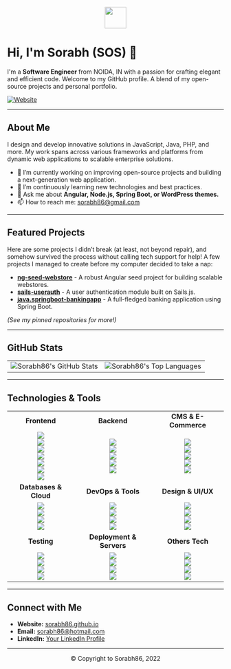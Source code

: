 <!-- Header Banner -->
<p align="center">
  <img src="https://sorabh86.github.io/logo-128x31.png" height="50">
</p>

# Hi, I'm Sorabh (SOS) 👋

I'm a **Software Engineer** from NOIDA, IN with a passion for crafting elegant and efficient code. Welcome to my GitHub profile. A blend of my open-source projects and personal portfolio.

[![Website](https://img.shields.io/badge/Visit-My%20Website-blue?style=for-the-badge&logo=firefox)](http://sorabh86.github.io)

---

## About Me

I design and develop innovative solutions in JavaScript, Java, PHP, and more. My work spans across various frameworks and platforms from dynamic web applications to scalable enterprise solutions.

- 🔭 I’m currently working on improving open-source projects and building a next-generation web application.
- 🌱 I’m continuously learning new technologies and best practices.
- 💬 Ask me about **Angular, Node.js, Spring Boot, or WordPress themes.**
- 📫 How to reach me: [sorabh86@gmail.com](mailto:sorabh86@gmail.com)

---

## Featured Projects

Here are some projects I didn’t break (at least, not beyond repair), and somehow survived the process without calling tech support for help! A few projects I managed to create before my computer decided to take a nap:

- [**ng-seed-webstore**](https://github.com/sorabh86/ng-seed-webstore) - A robust Angular seed project for building scalable webstores.
- [**sails-userauth**](https://github.com/sorabh86/sails-userauth) - A user authentication module built on Sails.js.
- [**java.springboot-bankingapp**](https://github.com/sorabh86/java.springboot-bankingapp) - A full-fledged banking application using Spring Boot.

*(See my pinned repositories for more!)*

---

## GitHub Stats

<table align="center">
  <tr>
    <td>
      <img src="https://github-readme-stats.vercel.app/api?username=sorabh86&show_icons=true&theme=default" alt="Sorabh86's GitHub Stats" />
    </td>
    <td>
      <img src="https://github-readme-stats.vercel.app/api/top-langs/?username=sorabh86&layout=pie&theme=default" alt="Sorabh86's Top Languages" />
    </td>
  </tr>
</table>

---

## Technologies & Tools

<table>
  <tr>
    <td align="center"><strong>Frontend</strong></td>
    <td align="center"><strong>Backend</strong></td>
    <td align="center"><strong>CMS & E-Commerce</strong></td>
  </tr>
  <tr>
    <td align="center">
      <img src="https://img.shields.io/badge/React-61DAFB?style=for-the-badge&logo=react&logoColor=black" /><br />
      <img src="https://img.shields.io/badge/Next.js-000000?style=for-the-badge&logo=nextdotjs&logoColor=white" /><br />
      <img src="https://img.shields.io/badge/Angular-red?style=for-the-badge&logo=angular&logoColor=white" /><br />
      <img src="https://img.shields.io/badge/Tailwind%20CSS-38B2AC?style=for-the-badge&logo=tailwindcss&logoColor=white" /><br />
      <img src="https://img.shields.io/badge/TypeScript-3178C6?style=for-the-badge&logo=typescript&logoColor=white" /><br />
      <img src="https://img.shields.io/badge/CSS-1572B6?style=for-the-badge&logo=css3&logoColor=white" /><br />
      <img src="https://img.shields.io/badge/Sass-CC6699?style=for-the-badge&logo=sass&logoColor=white" />
    </td>
    <td align="center">
      <img src="https://img.shields.io/badge/Node.js-339933?style=for-the-badge&logo=nodedotjs&logoColor=white" /><br />
      <img src="https://img.shields.io/badge/Express.js-404D59?style=for-the-badge&logo=express&logoColor=white" /><br />
      <img src="https://img.shields.io/badge/Spring%20Boot-6DB33F?style=for-the-badge&logo=springboot&logoColor=white" /><br />
      <img src="https://img.shields.io/badge/PHP-777BB4?style=for-the-badge&logo=php&logoColor=white" /><br />
      <img src="https://img.shields.io/badge/Laravel-FF2D20?style=for-the-badge&logo=laravel&logoColor=white" />
    </td>
    <td align="center">
      <img src="https://img.shields.io/badge/WordPress-21759B?style=for-the-badge&logo=wordpress&logoColor=white" /><br />
      <img src="https://img.shields.io/badge/WooCommerce-96588A?style=for-the-badge&logo=woocommerce&logoColor=white" /><br />
      <img src="https://img.shields.io/badge/Shopify-7AB55C?style=for-the-badge&logo=shopify&logoColor=white" /><br />
      <img src="https://img.shields.io/badge/Joomla-1E7B2B?style=for-the-badge&logo=joomla&logoColor=white" /><br />
      <img src="https://img.shields.io/badge/Drupal-0077B5?style=for-the-badge&logo=drupal&logoColor=white" />
    </td>
  </tr>
  <tr>
    <td align="center"><strong>Databases & Cloud</strong></td>
    <td align="center"><strong>DevOps & Tools</strong></td>
    <td align="center"><strong>Design & UI/UX</strong></td>
  </tr>
  <tr>
    <td align="center">
      <img src="https://img.shields.io/badge/MongoDB-47A248?style=for-the-badge&logo=mongodb&logoColor=white" /><br />
      <img src="https://img.shields.io/badge/PostgreSQL-316192?style=for-the-badge&logo=postgresql&logoColor=white" /><br />
      <img src="https://img.shields.io/badge/Firebase-FFCA28?style=for-the-badge&logo=firebase&logoColor=black" /><br />
      <img src="https://img.shields.io/badge/MySQL-4479A1?style=for-the-badge&logo=mysql&logoColor=white" />
    </td>
    <td align="center">
      <img src="https://img.shields.io/badge/Docker-2496ED?style=for-the-badge&logo=docker&logoColor=white" /><br />
      <img src="https://img.shields.io/badge/Git-F05032?style=for-the-badge&logo=git&logoColor=white" /><br />
      <img src="https://img.shields.io/badge/GitHub-181717?style=for-the-badge&logo=github&logoColor=white" /><br />
      <img src="https://img.shields.io/badge/VS%20Code-007ACC?style=for-the-badge&logo=visualstudiocode&logoColor=white" />
    </td>
    <td align="center">
      <img src="https://img.shields.io/badge/GIMP-5C5C5C?style=for-the-badge&logo=gimp&logoColor=white" /><br />
      <img src="https://img.shields.io/badge/Inkscape-000000?style=for-the-badge&logo=inkscape&logoColor=white" /><br />
      <img src="https://img.shields.io/badge/Sketch-F7B500?style=for-the-badge&logo=sketch&logoColor=white" /><br />
      <img src="https://img.shields.io/badge/Figma-F24E1E?style=for-the-badge&logo=figma&logoColor=white" />
    </td>
  </tr>
  <tr>
    <td align="center"><strong>Testing</strong></td>
    <td align="center"><strong>Deployment & Servers</strong></td>
    <td align="center"><strong>Others Tech</strong></td>
  </tr>
  <tr>
    <td align="center">
      <img src="https://img.shields.io/badge/Jest-C21325?style=for-the-badge&logo=jest&logoColor=white" /><br />
      <img src="https://img.shields.io/badge/Mocha-8D6748?style=for-the-badge&logo=mocha&logoColor=white" /><br />
      <img src="https://img.shields.io/badge/Chai-A30701?style=for-the-badge&logo=chai&logoColor=white" /><br />
      <img src="https://img.shields.io/badge/Cypress-17202C?style=for-the-badge&logo=cypress&logoColor=white" />
    </td>
    <td align="center">
      <img src="https://img.shields.io/badge/AWS-232F3E?style=for-the-badge&logo=amazonaws&logoColor=white" /><br />
      <img src="https://img.shields.io/badge/Heroku-430098?style=for-the-badge&logo=heroku&logoColor=white" /><br />
      <img src="https://img.shields.io/badge/Netlify-00C7B7?style=for-the-badge&logo=netlify&logoColor=white" /><br />
      <img src="https://img.shields.io/badge/Vercel-000000?style=for-the-badge&logo=vercel&logoColor=white" />
    </td>
    <td align="center">
      <img src="https://img.shields.io/badge/Blender-F5792A?style=for-the-badge&logo=blender&logoColor=white" /><br />
      <img src="https://img.shields.io/badge/Godot-355C7D?style=for-the-badge&logo=godotengine&logoColor=white" /><br />
      <img src="https://img.shields.io/badge/C-00599C?style=for-the-badge&logo=c&logoColor=white" /><br />
      <img src="https://img.shields.io/badge/C%2B%2B-00599C?style=for-the-badge&logo=cplusplus&logoColor=white" />
    </td>
  </tr>
</table>

---

## Connect with Me

- **Website:** [sorabh86.github.io](http://sorabh86.github.io)
- **Email:** [sorabh86@hotmail.com](mailto:ssorabh.ssharma@hotmail.com)
- **LinkedIn:** [Your LinkedIn Profile](https://www.linkedin.com/in/sorabh86/)

---

<!-- Footer -->
<p align="center">
  © Copyright to Sorabh86, 2022
</p>
